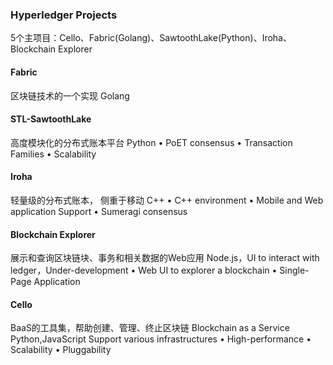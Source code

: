 ### Hyperledger Projects
5个主项目：Cello、Fabric(Golang)、SawtoothLake(Python)、Iroha、Blockchain Explorer
#### Fabric
区块链技术的⼀个实现
Golang
#### STL-SawtoothLake
⾼度模块化的分布式账本平台
Python
• PoET consensus
• Transaction Families
• Scalability
#### Iroha
轻量级的分布式账本， 侧重于移动
C++
• C++ environment
• Mobile and Web application Support
• Sumeragi consensus
#### Blockchain Explorer
展⽰和查询区块链块、事务和相关数据的Web应⽤
Node.js，UI to interact with ledger，Under-development
• Web UI to explorer a blockchain
• Single-Page	Application
#### Cello
BaaS的⼯具集，帮助创建、管理、终⽌区块链
Blockchain as a Service
Python,JavaScript
Support various infrastructures
• High-performance
• Scalability
• Pluggability